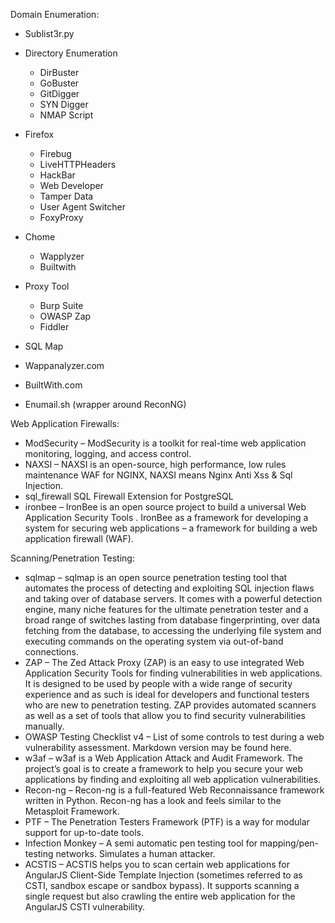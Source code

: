 Domain Enumeration:
- Sublist3r.py

- Directory Enumeration
  - DirBuster
  - GoBuster
  - GitDigger
  - SYN Digger
  - NMAP Script 
- Firefox
  - Firebug
  - LiveHTTPHeaders
  - HackBar
  - Web Developer
  - Tamper Data
  - User Agent Switcher
  - FoxyProxy
- Chome
  - Wapplyzer
  - Builtwith
- Proxy Tool
  - Burp Suite
  - OWASP Zap
  - Fiddler
- SQL Map
- Wappanalyzer.com
- BuiltWith.com
- Enumail.sh (wrapper around ReconNG)


Web Application Firewalls:
- ModSecurity – ModSecurity is a toolkit for real-time web application monitoring, logging, and access control.
- NAXSI – NAXSI is an open-source, high performance, low rules maintenance WAF for NGINX, NAXSI means Nginx Anti Xss & Sql Injection.
- sql_firewall SQL Firewall Extension for PostgreSQL
- ironbee – IronBee is an open source project to build a universal Web Application Security Tools . IronBee as a framework for developing a system for securing web applications – a framework for building a web application firewall (WAF).

Scanning/Penetration Testing:
- sqlmap – sqlmap is an open source penetration testing tool that automates the process of detecting and exploiting SQL injection flaws and taking over of database servers. It comes with a powerful detection engine, many niche features for the ultimate penetration tester and a broad range of switches lasting from database fingerprinting, over data fetching from the database, to accessing the underlying file system and executing commands on the operating system via out-of-band connections.
- ZAP – The Zed Attack Proxy (ZAP) is an easy to use integrated Web Application Security Tools for finding vulnerabilities in web applications. It is designed to be used by people with a wide range of security experience and as such is ideal for developers and functional testers who are new to penetration testing. ZAP provides automated scanners as well as a set of tools that allow you to find security vulnerabilities manually.
- OWASP Testing Checklist v4 – List of some controls to test during a web vulnerability assessment. Markdown version may be found here.
- w3af – w3af is a Web Application Attack and Audit Framework. The project’s goal is to create a framework to help you secure your web applications by finding and exploiting all web application vulnerabilities.
- Recon-ng – Recon-ng is a full-featured Web Reconnaissance framework written in Python. Recon-ng has a look and feels similar to the Metasploit Framework.
- PTF – The Penetration Testers Framework (PTF) is a way for modular support for up-to-date tools.
- Infection Monkey – A semi automatic pen testing tool for mapping/pen-testing networks. Simulates a human attacker.
- ACSTIS – ACSTIS helps you to scan certain web applications for AngularJS Client-Side Template Injection (sometimes referred to as CSTI, sandbox escape or sandbox bypass). It supports scanning a single request but also crawling the entire web application for the AngularJS CSTI vulnerability.
